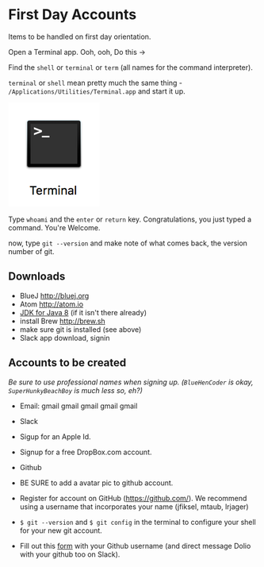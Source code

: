 # First Day Accounts

Items to be handled on first day orientation.

Open a Terminal app.
Ooh, ooh, Do this ->

Find the `shell` or `terminal` or `term` (all names for the command interpreter).

`terminal` or `shell` mean pretty much the same thing - `/Applications/Utilities/Terminal.app` and start it up.

![Terminal Icon](./termicon.png)

Type `whoami` and the `enter` or `return` key. Congratulations, you just typed a command. You're Welcome.

now, type `git --version` and make note of what comes back, the version number of git.


## Downloads

* BlueJ http://bluej.org
* Atom http://atom.io
* [JDK for Java 8](https://www.oracle.com/technetwork/java/javase/downloads/jdk8-downloads-2133151.html) (if it isn't there already)
* install Brew http://brew.sh
* make sure git is installed (see above)
* Slack app download, signin 


## Accounts to be created

_Be sure to use professional names when signing up. (`BlueHenCoder` is okay, `SuperHunkyBeachBoy` is much less so, eh?)_

* Email: gmail gmail gmail gmail gmail
* Slack
* Sigup for an Apple Id.
* Signup for a free DropBox.com account.
* Github
 * BE SURE to add a avatar pic to github account.
 * Register for account on GitHub (https://github.com/). We recommend using a username that incorporates your name (jfiksel, mtaub, lrjager)
 * `$ git --version` and `$ git config` in the terminal to configure your shell for your new git account.

* Fill out this [form](https://goo.gl/forms/sEHRc2F2u3E1sWh42) with your Github username (and direct message Dolio with your github too on Slack).
 
